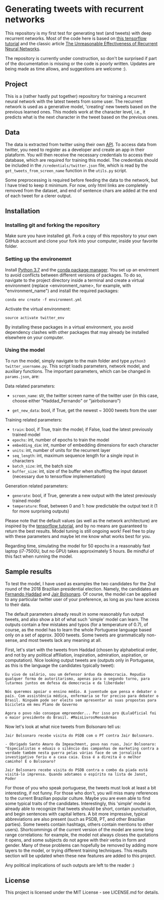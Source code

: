 # Generating tweets with recurrent networks

This repository is my first test for generating text (and tweets) with deep recurrent networks. Most of the code here is based on [this tensorflow tutorial](https://www.tensorflow.org/tutorials/sequences/text_generation) and the classic article [The Unreasonable Effectiveness of Recurrent Neural Networks](http://karpathy.github.io/2015/05/21/rnn-effectiveness/).

The repository is currently under construction, so don't be surprised if part of the documentation is missing or the code is poorly written. Updates are being made as time allows, and suggestions are welcome :).

## Project

This is a (rather hastly put together) repository for training a recurrent neural network with the latest tweets from some user. The recurrent network is used as a generative model, 'creating' new tweets based on the previous learned ones. This models work at the character level, i.e., it predicts what is the next character in the tweet based on the previous ones.

## Data

The data is extracted from twitter using their own [API](https://developer.twitter.com/content/developer-twitter/en.html). To access data from twitter, you need to register as a developer and create an app in their plataform. You will then receive the necessary credentials to access their database, which are required for training this model. The credentials should be included in the `/credentials/twitter.json` file, which is read by the `get_tweets_from_screen_name` function in the `utils.py` script.

Some preprocessing is required before feeding the data to the network, but I have tried to keep it minimum. For now, only html links are completely removed from the dataset, and end of sentence chars are added at the end of each tweet for a clerer output.

## Installation

### Installing git and forking the repository

Make sure you have installed git. Fork a copy of this repository to your own GitHub account and clone your fork into your computer, inside your favorite folder.

### Setting up the environemnt

Install [Python 3.7](https://www.python.org/) and the [conda package manager](https://conda.io/miniconda.html). You set up an envirment to avoid conflicts between different versions of packages. To do so, navigate to the project directory inside a terminal and create a virtual environment (replace <environment_name>, for example, with "environment_name") and install the required packages:

`conda env create -f environment.yml`

Activate the virtual environment:

`source activate twitter_env`

By installing these packages in a virtual environment, you avoid dependency clashes with other packages that may already be installed elsewhere on your computer.

### Using the model

To run the model, simply navigate to the main folder and type `python3 twitter_username.py`. This script loads parameters, network model, and auxiliary functions. The important parameters, which can be changed in `params.json`, are:

Data related parameters:

* `screen_name`: str, the twitter screen name of the twitter user (in this case, choose either "Haddad_Fernando" or "jairbolsonaro")

* `get_new_data`: bool, if True, get the newest ~ 3000 tweets from the user

Training related parameters:
* `train`: bool, if True, train the model; if False, load the latest previously trained model
* `epochs`: int, number of epochs to train the model
* `embedding_dim`: int, number of embedding dimensions for each character
* `units`: int, number of units for the recurrent layer
* `seq_length`: int, maximum sequence length for a single input in characters
* `batch_size`: int, the batch size
* `buffer_size`: int, size of the buffer when shuffling the input dataset (necessary due to tensorflow implementation)

Generation related parameters:
* `generate`: bool, if True, generate a new output with the latest previously trained model
* `temperature`: float, between 0 and 1: how predictable the output text it (1 for more surprising outputs)

Please note that the default values (as well as the network architecture) are inspired by the [tensorflow tutorial](https://www.tensorflow.org/tutorials/sequences/text_generation), and by no means are guaranteed to return the best results. Model tuning is still ongoing work! Feel free to play with these parameters and maybe let me know what works best for you.

Regarding time, simulating the model for 50 epochs in a reasonably fast laptop (i7-7500U, but no GPU) takes approximately 5 hours. Be mindful of this fact when running the model.

## Sample results

To test the model, I have used as examples the two candidates for the 2nd round of the 2018 Brazilian presidential election. Namely, the candidates are [Fernando Haddad](https://twitter.com/Haddad_Fernando) and [Jair Bolsonaro](https://twitter.com/jairbolsonaro). Of course, the model can be applied to any particular twitter user of your preference, as long as you have access to their data.

The default parameters already result in some reasonably fun output tweets, and also show a bit of what such 'simple' model can learn. The outputs contain a few mistakes and typos (for a temperature of 0.7), of course, as the model has to learn the whole Portuguese language based only on a set of approx. 3000 tweets. Some tweets are grammatically non-sense, and most tweets lack any meaning at all.

First, let's start with the tweets from Haddad (chosen by alphabetical order, and not by any political affiliation, inspiration, admiration, aspiration, or computation). Nice looking output tweets are (outputs only in Portuguese, as this is the language the candidates typically tweet):

`Eu vivo de salário, sou um defensor árduo da democracia. Repudio qualquer forma de autoritarismo, apenas para o segundo turno, para lutarmos juntos em defesa da democracia e da liberdade!`

`Nós queremos apoiar o ensino médio. A juventude que pensa e debater o país. Com assistência médica, enfermaria se for preciso para debater o Brasil. Ninguém pode ser eleito sem apresentar as suas propostas para bicicleta em meu Plano de Governo`

`Agora o povo não consegue empreender... Por isso pro @LulaOficial foi o maior presidente do Brasil. #MaisLivrosMenosArmas`

Now let's look at what nice tweets from Bolsonaro tell us:

`Jair Bolsonaro recebe visita do PSDB com o PT contra Jair Bolsonaro.`

`- Obrigado Santo Amaro da Impeachment, povo nas ruas, Jair Bolsonaro: "Especialistas e eduais o silêncio das campanhas de marketing contra a verdade também nesta guerra pelas várias face de um jornalista investigativo feriu e a casa caia. Essa é a direita é o melhor caminho! É o Bolsonaro?`

`Jair Bolsonaro recebe visita do PSDB contra o combo da piada está visitá-lo imprensa. Quando adotamos o espírito na lista de Janot, Poder`

For those of you who speak portuguese, the tweets must look at least a bit interesting, if not funny. For those who don't, you will miss many references to the current Brazilian popular culture. Maybe you are even able to find some typical traits of the candidates. Interestingly, this 'simple' model is already able to recognize that tweets should be short, contain punctuation, and begin sentences with capital letters. A bit more impressive, typical abbreviations are also present (such as PSDB, PT, and other Brazilian parties). Some tweets contain hashtags, others contain mentions to other users). Shortcommings of the current version of the model are some long range correlations: for example, the model not always closes the quotations it opens, and some subjects do not agree with their verbs in form and gender. Many of these problems can hopefully be removed by adding more layers to the model, or trying different training techniques. This results section will be updated when these new features are added to this project.

Any political implications of such outputs are left to the reader :)

## License

This project is licensed under the MIT License - see LICENSE.md for details.
